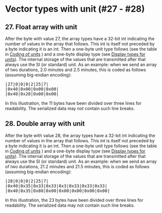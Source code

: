 # Vector types with unit (#27 - #28)

## 27. Float array with unit

After the byte with value 27, the array types have a 32-bit int indicating the number of values in the array that follows. This int is itself not preceded by a byte indicating it is an int. Then a one-byte unit type follows (see the table in [Coding of units](../coding-units) ) and a one-byte display type (see  [Display types for units](../display-types)). The internal storage of the values that are transmitted after that always use the SI (or standard) unit. As an example: when we send an array of two durations, 2.0 minutes and 2.5 minutes, this is coded as follows (assuming big-endian encoding):

<pre>
|27|0|0|0|2|25|7|
|0x40|0x00|0x00|0x00|
|0x40|0x20|0x00|0x00|
</pre>

In this illustration, the 11 bytes have been divided over three lines for readability. The serialized data may not contain such line breaks.


## 28. Double array with unit

After the byte with value 28, the array types have a 32-bit int indicating the number of values in the array that follows. This int is itself not preceded by a byte indicating it is an int. Then a one-byte unit type follows (see the table in [Coding of units](../coding-units) ) and a one-byte display type (see  [Display types for units](../display-types)). The internal storage of the values that are transmitted after that always use the SI (or standard) unit. As an example: when we send an array of two durations, 21.2 minutes and 21.5 minutes, this is coded as follows (assuming big-endian encoding):

<pre>
|28|0|0|0|2|25|7|
|0x40|0x35|0x33|0x33|0x3|0x33|0x33|0x33|
|0x40|0x35|0x80|0x00|0x00|0x00|0x00|0x00|
</pre>

In this illustration, the 23 bytes have been divided over three lines for readability. The serialized data may not contain such line breaks.